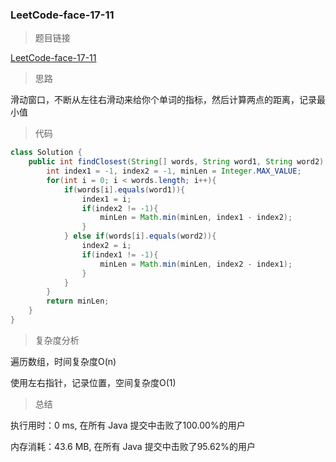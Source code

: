 ### LeetCode-face-17-11

> 题目链接

[LeetCode-face-17-11](https://leetcode-cn.com/problems/find-closest-lcci/)

> 思路

滑动窗口，不断从左往右滑动来给你个单词的指标，然后计算两点的距离，记录最小值

> 代码

```java
class Solution {
    public int findClosest(String[] words, String word1, String word2) {
        int index1 = -1, index2 = -1, minLen = Integer.MAX_VALUE;
        for(int i = 0; i < words.length; i++){
            if(words[i].equals(word1)){
                index1 = i;
                if(index2 != -1){
                    minLen = Math.min(minLen, index1 - index2);
                }
            } else if(words[i].equals(word2)){
                index2 = i;
                if(index1 != -1){
                    minLen = Math.min(minLen, index2 - index1);
                }
            }
        }
        return minLen;
    }
}
```

> 复杂度分析

遍历数组，时间复杂度O(n)

使用左右指针，记录位置，空间复杂度O(1)

> 总结

执行用时：0 ms, 在所有 Java 提交中击败了100.00%的用户

内存消耗：43.6 MB, 在所有 Java 提交中击败了95.62%的用户
